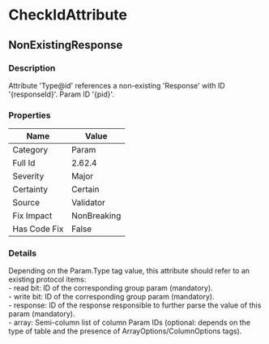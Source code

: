 ﻿---  
uid: Validator_2_62_4  
---

# CheckIdAttribute

## NonExistingResponse

### Description

Attribute 'Type@id' references a non\-existing 'Response' with ID '{responseId}'. Param ID '{pid}'.

### Properties

| Name         | Value       |
| ------------ | ----------- |
| Category     | Param       |
| Full Id      | 2.62.4      |
| Severity     | Major       |
| Certainty    | Certain     |
| Source       | Validator   |
| Fix Impact   | NonBreaking |
| Has Code Fix | False       |

### Details

Depending on the Param.Type tag value, this attribute should refer to an existing protocol items:  
\- read bit: ID of the corresponding group param (mandatory).  
\- write bit: ID of the corresponding group param (mandatory).  
\- response: ID of the response responsible to further parse the value of this param (mandatory).  
\- array: Semi\-column list of column Param IDs (optional: depends on the type of table and the presence of ArrayOptions\/ColumnOptions tags).
